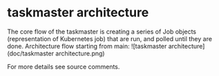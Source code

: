 # taskmaster architecture

The core flow of the taskmaster is creating a series of Job objects (representation of Kubernetes job) that are run, and polled until they are done. Architecture flow starting from main:
![taskmaster architecture](doc/taskmaster architecture.png)

For more details see source comments.
